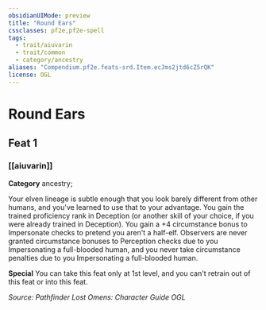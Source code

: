 ```yaml
---
obsidianUIMode: preview
title: "Round Ears"
cssclasses: pf2e,pf2e-spell
tags:
  - trait/aiuvarin
  - trait/common
  - category/ancestry
aliases: "Compendium.pf2e.feats-srd.Item.ecJms2jtd6cZ5rQK"
license: OGL
---
```

# Round Ears
## Feat 1
### [[aiuvarin]]

**Category** ancestry; 




Your elven lineage is subtle enough that you look barely different from other humans, and you've learned to use that to your advantage. You gain the trained proficiency rank in Deception (or another skill of your choice, if you were already trained in Deception). You gain a +4 circumstance bonus to Impersonate checks to pretend you aren't a half-elf. Observers are never granted circumstance bonuses to Perception checks due to you Impersonating a full-blooded human, and you never take circumstance penalties due to you Impersonating a full-blooded human.

**Special** You can take this feat only at 1st level, and you can't retrain out of this feat or into this feat.

*Source: Pathfinder Lost Omens: Character Guide*
*OGL*